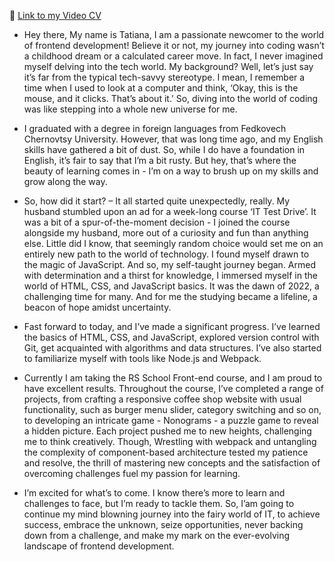 🎥 [Link to my Video CV](https://www.youtube.com/watch?v=uJQMlCJasOU)

- Hey there, My name is Tatiana, I am a passionate newcomer to the world of frontend development! Believe it or not, my journey into coding wasn’t a childhood dream or a calculated career move. In fact, I never imagined myself delving into the tech world. My background? Well, let’s just say it’s far from the typical tech-savvy stereotype. I mean, I remember a time when I used to look at a computer and think, ‘Okay, this is the mouse, and it clicks. That’s about it.’ So, diving into the world of coding was like stepping into a whole new universe for me.

- I graduated with a degree in foreign languages from Fedkovech Chernovtsy University. However, that was long time ago, and my English skills have gathered a bit of dust. So, while I do have a foundation in English, it’s fair to say that I’m a bit rusty. But hey, that’s where the beauty of learning comes in - I’m on a way to brush up on my skills and grow along the way.

- So, how did it start? – It all started quite unexpectedly, really. My husband stumbled upon an ad for a week-long course ‘IT Test Drive’. It was a bit of a spur-of-the-moment decision - I joined the course alongside my husband, more out of a curiosity and fun than anything else. Little did I know, that seemingly random choice would set me on an entirely new path to the world of technology. I found myself drawn to the magic of JavaScript. And so, my self-taught journey began. Armed with determination and a thirst for knowledge, I immersed myself in the world of HTML, CSS, and JavaScript basics. It was the dawn of 2022, a challenging time for many. And for me the studying became a lifeline, a beacon of hope amidst uncertainty.

- Fast forward to today, and I’ve made a significant progress. I’ve learned the basics of HTML, CSS, and JavaScript, explored version control with Git, get acquainted with algorithms and data structures. I’ve also started to familiarize myself with tools like Node.js and Webpack.

- Currently I am taking the RS School Front-end course, and I am proud to have excellent results. Throughout the course, I’ve completed a range of projects, from crafting a responsive coffee shop website with usual functionality, such as burger menu slider, category switching and so on, to developing an intricate game - Nonograms - a puzzle game to reveal a hidden picture. Each project pushed me to new heights, challenging me to think creatively. Though, Wrestling with webpack and untangling the complexity of component-based architecture tested my patience and resolve, the thrill of mastering new concepts and the satisfaction of overcoming challenges fuel my passion for learning.

- I’m excited for what’s to come. I know there’s more to learn and challenges to face, but I’m ready to tackle them. So, I’am going to continue my mind blowning journey into the fairy world of IT, to achieve success, embrace the unknown, seize opportunities, never backing down from a challenge, and make my mark on the ever-evolving landscape of frontend development.
